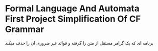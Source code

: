 # Formal Language And Automata First Project Simplification Of CF Grammar
برنامه ای که یک گرامر مستقل از متن را گرفته و قوائد غیر ضروری آن را حذف میکند
